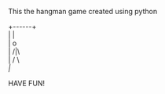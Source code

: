 This the hangman game created using python

 +------+                                                                                                                     
 |      |                                                                                                                     
 |      o                                                                                                                     
 |     /|\                                                                                                                     
 |     / \                                                                                                                
_|_                                                                                                                         
                                                                                                                     

HAVE FUN!
